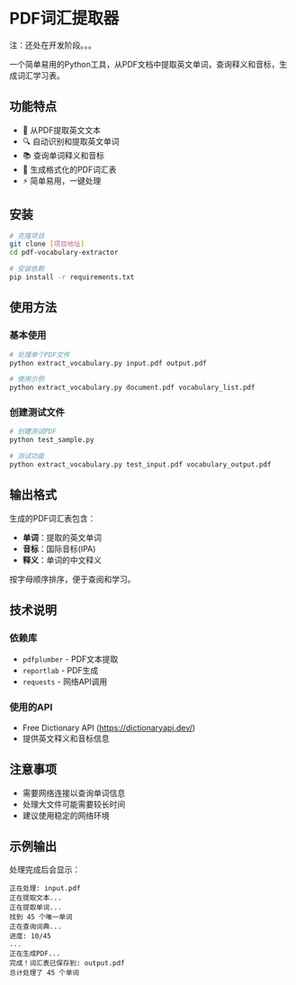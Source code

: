 # PDF词汇提取器
注：还处在开发阶段。。。

一个简单易用的Python工具，从PDF文档中提取英文单词，查询释义和音标，生成词汇学习表。

## 功能特点

- 📖 从PDF提取英文文本
- 🔍 自动识别和提取英文单词
- 📚 查询单词释义和音标
- 📄 生成格式化的PDF词汇表
- ⚡ 简单易用，一键处理

## 安装

```bash
# 克隆项目
git clone [项目地址]
cd pdf-vocabulary-extractor

# 安装依赖
pip install -r requirements.txt
```

## 使用方法

### 基本使用

```bash
# 处理单个PDF文件
python extract_vocabulary.py input.pdf output.pdf

# 使用示例
python extract_vocabulary.py document.pdf vocabulary_list.pdf
```

### 创建测试文件

```bash
# 创建测试PDF
python test_sample.py

# 测试功能
python extract_vocabulary.py test_input.pdf vocabulary_output.pdf
```

## 输出格式

生成的PDF词汇表包含：
- **单词**：提取的英文单词
- **音标**：国际音标(IPA)
- **释义**：单词的中文释义

按字母顺序排序，便于查阅和学习。

## 技术说明

### 依赖库
- `pdfplumber` - PDF文本提取
- `reportlab` - PDF生成
- `requests` - 网络API调用

### 使用的API
- Free Dictionary API (https://dictionaryapi.dev/)
- 提供英文释义和音标信息

## 注意事项

- 需要网络连接以查询单词信息
- 处理大文件可能需要较长时间
- 建议使用稳定的网络环境

## 示例输出

处理完成后会显示：
```
正在处理: input.pdf
正在提取文本...
正在提取单词...
找到 45 个唯一单词
正在查询词典...
进度: 10/45
...
正在生成PDF...
完成！词汇表已保存到: output.pdf
总计处理了 45 个单词
```